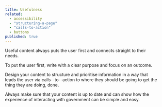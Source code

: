 ```yaml
---
title: Usefulness
related: 
  - accessibility
  - "structuring-a-page"
  - "calls-to-action"
  - buttons
published: true
---
```


Useful content always puts the user first and connects straight to their needs.

To put the user first, write with a clear purpose and focus on an outcome. 

Design your content to structure and prioritise information in a way that leads the user via calls--to--action to where they should be going to get the thing they are doing, done.

Always make sure that your content is up to date and can show how the experience of interacting with government can be simple and easy.